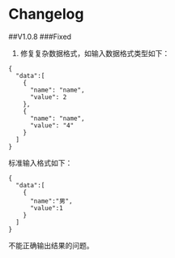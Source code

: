 # Changelog

##V1.0.8
###Fixed 
1. 修复复杂数据格式，如输入数据格式类型如下：
```
{
  "data":[
    {
      "name": "name",
      "value": 2
    },
    {
      "name": "name",
      "value": "4"
    }
  ]
}
```
标准输入格式如下：
```
{
  "data":[
    {
      "name":"男",
      "value":1
    }
  ]
}
```
不能正确输出结果的问题。